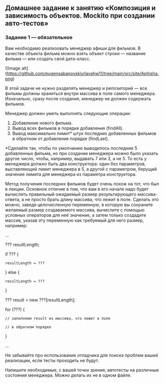 ## Домашнее задание к занятию «Композиция и зависимость объектов. Mockito при создании авто-тестов»

### Задание 1 — обязательное

Вам необходимо реализовать менеджер афиши для фильмов. В качестве объекта фильма можно взять объект строки — название фильма — или создать свой дата-класс.

![Image alt] (https://github.com/eugensabanovskiy/javahw11/tree/main/src/site/Aphisha.png)

В этой задаче не нужно разделять менеджер и репозиторий — все фильмы должны храниться внутри массива в поле самого менеджера. Изначально, сразу после создания, менеджер не должен содержать фильмов.

Менеджер должен уметь выполнять следующие операции:

1. Добавление нового фильма.
2. Вывод всех фильмов в порядке добавления (findAll).
3. Вывод максимально лимит* штук последних добавленных фильмов в обратном от добавления порядке (findLast).

*Сделайте так, чтобы по умолчанию выводилось последние 5 добавленных фильма, но при создании менеджера можно было указать другое число, чтобы, например, выдавать 7 или 3, а не 5. То есть у менеджера должно быть два конструктора: один без параметров, выставляющий лимит менеджера в 5, а другой с параметром, берущий значение лимита для менеджера из параметра конструктора.

Метод получения последних фильмов будет очень похож на тот, что был в лекции. Основное отличие в том, что вам в его начале надо будет вычислить правильный ожидаемый размер результирующего массива-ответа, а не просто брать длину массива, что лежит в поле. Сделать это можно, заведя целочисленную переменную, в которую вы сохраните желаемый размер создаваемого массива, вычислите с помощью условных операторов для неё значение, а затем только создадите массив, указав эту переменную как требуемый для него размер, например:

...
  
  ??? resultLength;
 
  if ??? {
    
    resultLength = ???
  
  } else {
    
    resultLength = ???
  
  }
  
  ??? result = new ???[resultLength];
  
  for (???) {
    
    // заполняем result из массива, что лежит в поле
    
    // в обратном порядке
  
  }

...

Не забывайте про использование отладчика для поиска проблем вашей реализации, если тесты проходить не будут.

Напишите необходимые, с вашей точки зрения, автотесты на различные состояния менеджера. Можно делать их не в одном файле.